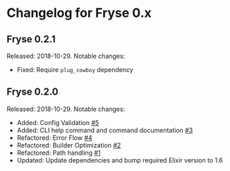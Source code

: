 Changelog for Fryse 0.x
=======================

Fryse 0.2.1
-----------

Released: 2018-10-29. Notable changes:

 - Fixed: Require `plug_cowboy` dependency
 
Fryse 0.2.0
-----------

Released: 2018-10-29. Notable changes:

 - Added: Config Validation [#5](https://github.com/fryse/fryse/pull/5)
 - Added: CLI help command and command documentation [#3](https://github.com/fryse/fryse/pull/3)
 - Refactored: Error Flow [#4](https://github.com/fryse/fryse/pull/4)
 - Refactored: Builder Optimization [#2](https://github.com/fryse/fryse/pull/2)
 - Refactored: Path handling [#1](https://github.com/fryse/fryse/pull/1)
 - Updated: Update dependencies and bump required Elixir version to 1.6
